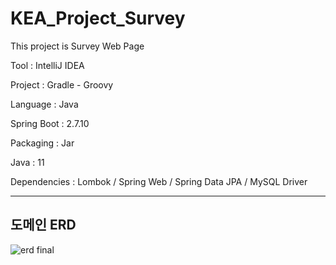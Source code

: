 # KEA_Project_Survey

This project is Survey Web Page


Tool : IntelliJ IDEA

Project : Gradle - Groovy

Language : Java

Spring Boot : 2.7.10

Packaging : Jar

Java : 11

Dependencies : Lombok / Spring Web / Spring Data JPA / MySQL Driver


***

## 도메인 ERD

![erd final](https://github.com/EFoF/EFoF_BACKEND/assets/82303989/5dea09c1-5ceb-42d7-9f61-c7bdda04cca2)


